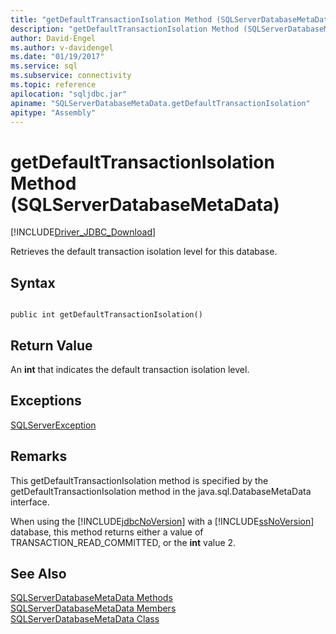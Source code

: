 ```yaml
---
title: "getDefaultTransactionIsolation Method (SQLServerDatabaseMetaData)"
description: "getDefaultTransactionIsolation Method (SQLServerDatabaseMetaData)"
author: David-Engel
ms.author: v-davidengel
ms.date: "01/19/2017"
ms.service: sql
ms.subservice: connectivity
ms.topic: reference
apilocation: "sqljdbc.jar"
apiname: "SQLServerDatabaseMetaData.getDefaultTransactionIsolation"
apitype: "Assembly"
---
```

# getDefaultTransactionIsolation Method (SQLServerDatabaseMetaData)
[!INCLUDE[Driver_JDBC_Download](../../../includes/driver_jdbc_download.md)]

  Retrieves the default transaction isolation level for this database.  
  
## Syntax  
  
```  
  
public int getDefaultTransactionIsolation()  
```  
  
## Return Value  
 An **int** that indicates the default transaction isolation level.  
  
## Exceptions  
 [SQLServerException](../../../connect/jdbc/reference/sqlserverexception-class.md)  
  
## Remarks  
 This getDefaultTransactionIsolation method is specified by the getDefaultTransactionIsolation method in the java.sql.DatabaseMetaData interface.  
  
 When using the [!INCLUDE[jdbcNoVersion](../../../includes/jdbcnoversion_md.md)] with a [!INCLUDE[ssNoVersion](../../../includes/ssnoversion-md.md)] database, this method returns either a value of TRANSACTION_READ_COMMITTED, or the **int** value 2.  
  
## See Also  
 [SQLServerDatabaseMetaData Methods](../../../connect/jdbc/reference/sqlserverdatabasemetadata-methods.md)   
 [SQLServerDatabaseMetaData Members](../../../connect/jdbc/reference/sqlserverdatabasemetadata-members.md)   
 [SQLServerDatabaseMetaData Class](../../../connect/jdbc/reference/sqlserverdatabasemetadata-class.md)  
  
  
